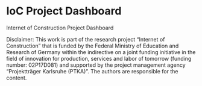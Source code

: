 # IoC Project Dashboard
Internet of Construction Project Dashboard

Disclaimer: This work is part of the research project “Internet of Construction” that is funded by the Federal Ministry of Education and Research of Germany within the indirective on a joint funding initiative in the field of innovation for production, services and labor of tomorrow (funding number: 02P17D081) and supported by the project management agency “Projektträger Karlsruhe (PTKA)”. The authors are responsible for the content.
